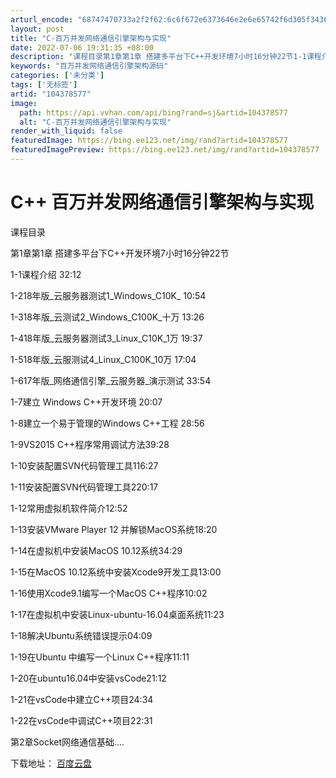 ```yaml
---
arturl_encode: "68747470733a2f2f62:6c6f672e6373646e2e6e65742f6d305f34363233383138312f:61727469636c652f64657461696c732f313034333738353737"
layout: post
title: "C-百万并发网络通信引擎架构与实现"
date: 2022-07-06 19:31:35 +08:00
description: "课程目录第1章第1章 搭建多平台下C++开发环境7小时16分钟22节1-1课程介绍 32:121-2"
keywords: "百万并发网络通信引擎架构源码"
categories: ['未分类']
tags: ['无标签']
artid: "104378577"
image:
  path: https://api.vvhan.com/api/bing?rand=sj&artid=104378577
  alt: "C-百万并发网络通信引擎架构与实现"
render_with_liquid: false
featuredImage: https://bing.ee123.net/img/rand?artid=104378577
featuredImagePreview: https://bing.ee123.net/img/rand?artid=104378577
---
```


# C++ 百万并发网络通信引擎架构与实现

课程目录
  
第1章第1章 搭建多平台下C++开发环境7小时16分钟22节
  
1-1课程介绍 32:12
  
1-218年版_云服务器测试1_Windows_C10K_ 10:54
  
1-318年版_云测试2_Windows_C100K_十万 13:26
  
1-418年版_云服务器测试3_Linux_C10K_1万 19:37
  
1-518年版_云服测试4_Linux_C100K_10万 17:04
  
1-617年版_网络通信引擎_云服务器_演示测试 33:54
  
1-7建立 Windows C++开发环境 20:07
  
1-8建立一个易于管理的Windows C++工程 28:56
  
1-9VS2015 C++程序常用调试方法39:28
  
1-10安装配置SVN代码管理工具116:27
  
1-11安装配置SVN代码管理工具220:17
  
1-12常用虚拟机软件简介12:52
  
1-13安装VMware Player 12 并解锁MacOS系统18:20
  
1-14在虚拟机中安装MacOS 10.12系统34:29
  
1-15在MacOS 10.12系统中安装Xcode9开发工具13:00
  
1-16使用Xcode9.1编写一个MacOS C++程序10:02
  
1-17在虚拟机中安装Linux-ubuntu-16.04桌面系统11:23
  
1-18解决Ubuntu系统错误提示04:09
  
1-19在Ubuntu 中编写一个Linux C++程序11:11
  
1-20在ubuntu16.04中安装vsCode21:12
  
1-21在vsCode中建立C++项目24:34
  
1-22在vsCode中调试C++项目22:31
  
第2章Socket网络通信基础....

下载地址：
[百度云盘](https://www.feimaoke.com/872.html)
